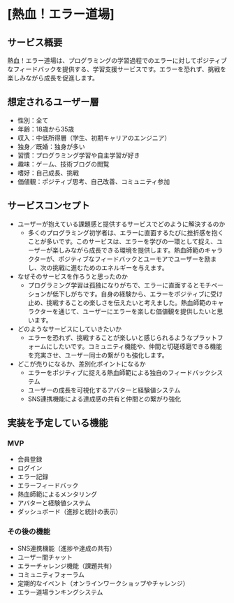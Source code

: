 # [熱血！エラー道場]

## サービス概要
熱血！エラー道場は、プログラミングの学習過程でのエラーに対してポジティブなフィードバックを提供する、学習支援サービスです。エラーを恐れず、挑戦を楽しみながら成長を促進します。

## 想定されるユーザー層
* 性別：全て
* 年齢：18歳から35歳
* 収入：中低所得層（学生、初期キャリアのエンジニア）
* 独身／既婚：独身が多い
* 習慣：プログラミング学習や自主学習が好き
* 趣味：ゲーム、技術ブログの閲覧
* 嗜好：自己成長、挑戦
* 価値観：ポジティブ思考、自己改善、コミュニティ参加

## サービスコンセプト
* ユーザーが抱えている課題感と提供するサービスでどのように解決するのか  
  * 多くのプログラミング初学者は、エラーに直面するたびに挫折感を抱くことが多いです。このサービスは、エラーを学びの一環として捉え、ユーザーが楽しみながら成長できる環境を提供します。熱血師範のキャラクターが、ポジティブなフィードバックとユーモアでユーザーを励まし、次の挑戦に進むためのエネルギーを与えます。
* なぜそのサービスを作ろうと思ったのか  
  * プログラミング学習は孤独になりがちで、エラーに直面するとモチベーションが低下しがちです。自身の経験から、エラーをポジティブに受け止め、挑戦することの楽しさを伝えたいと考えました。熱血師範のキャラクターを通じて、ユーザーにエラーを楽しむ価値観を提供したいと思います。
* どのようなサービスにしていきたいか  
  * エラーを恐れず、挑戦することが楽しいと感じられるようなプラットフォームにしたいです。コミュニティ機能や、仲間と切磋琢磨できる機能を充実させ、ユーザー同士の繋がりも強化します。
* どこが売りになるか、差別化ポイントになるか  
  * エラーをポジティブに捉える熱血師範による独自のフィードバックシステム
  * ユーザーの成長を可視化するアバターと経験値システム
  * SNS連携機能による達成感の共有と仲間との繋がり強化

## 実装を予定している機能
### MVP
* 会員登録
* ログイン
* エラー記録
* エラーフィードバック
* 熱血師範によるメンタリング
* アバターと経験値システム
* ダッシュボード（進捗と統計の表示）

### その後の機能
* SNS連携機能（進捗や達成の共有）
* ユーザー間チャット
* エラーチャレンジ機能（課題共有）
* コミュニティフォーラム
* 定期的なイベント（オンラインワークショップやチャレンジ）
* エラー道場ランキングシステム